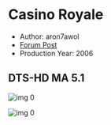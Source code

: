 # Casino Royale

* Author: aron7awol
* [Forum Post](https://www.avsforum.com/threads/bass-eq-for-filtered-movies.2995212/post-56921160)
* Production Year: 2006

## DTS-HD MA 5.1

![img 0](https://i.imgur.com/VC09JhL.jpg)

![img 0](https://i.imgur.com/0V2SxWJ.png)

